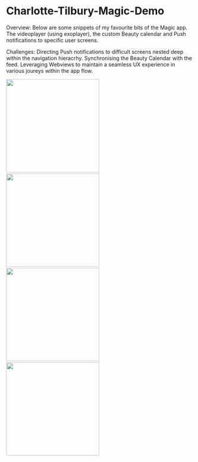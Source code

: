 # Charlotte-Tilbury-Magic-Demo
Overview: 
Below are some snippets of my favourite bits of the Magic app. The videoplayer (using exoplayer), the custom Beauty calendar and Push notifications to specific user screens.

Challenges: 
Directing Push notifications to difficult screens nested deep within the navigation hieracrhy. 
Synchronising the Beauty Calendar with the feed. 
Leveraging Webviews to maintain a seamless UX experience in various joureys within the app flow.


<p float="center">
<img src="https://github.com/nomadiqltd/Charlotte-Tilbury-Magic-Demo/assets/14942202/7e2f144a-c34e-4e02-a648-8728da340fdc.mp4" width="250">
&nbsp; &nbsp; &nbsp; &nbsp;
<img src="https://github.com/nomadiqltd/Charlotte-Tilbury-Magic-Demo/assets/14942202/6546e0ce-8ae9-4c55-a1e6-3c67108dece9.mp4" width="250">
&nbsp; &nbsp; &nbsp; &nbsp;
<img src="https://github.com/nomadiqltd/Charlotte-Tilbury-Magic-Demo/assets/14942202/21b5ab8c-1f7d-4581-b5b8-59c0159f1f1f.mp4" width="250">
&nbsp; &nbsp; &nbsp; &nbsp;
<img src="https://github.com/nomadiqltd/Charlotte-Tilbury-Magic-Demo/assets/14942202/497dd782-72c5-4803-b99b-a799b102cc27.mp4" width="250">
&nbsp; &nbsp; &nbsp; &nbsp;
</p>
